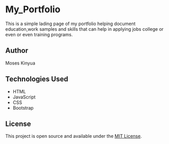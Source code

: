 # My_Portfolio
This is a simple lading page of my portfolio helping document education,work samples and skills that can help in applying jobs college or even or even training programs.  

## Author
Moses Kinyua

## Technologies Used
* HTML
* JavaScript 
* CSS
* Bootstrap

## License 
This project is open source and available under the [MIT License](LICENSE).